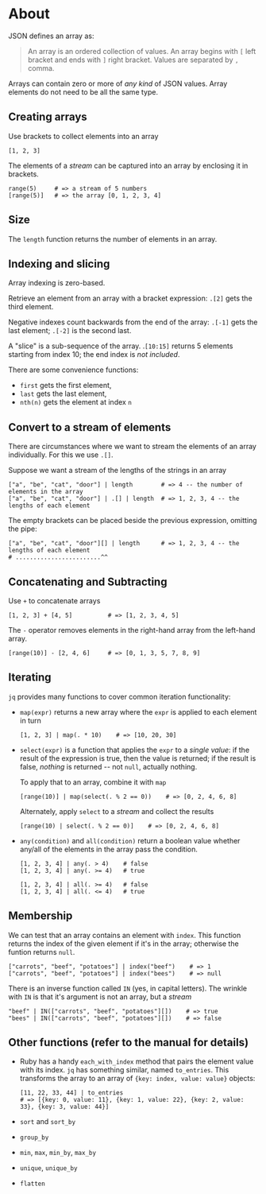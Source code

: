 # About

JSON defines an array as:

> An array is an ordered collection of values.
> An array begins with `[` left bracket and ends with `]` right bracket.
> Values are separated by `,` comma.

Arrays can contain zero or more of _any kind_ of JSON values.
Array elements do not need to be all the same type.

## Creating arrays

Use brackets to collect elements into an array
```jq
[1, 2, 3]
```

The elements of a _stream_ can be captured into an array by enclosing it in brackets.
```jq
range(5)     # => a stream of 5 numbers
[range(5)]   # => the array [0, 1, 2, 3, 4]
```

## Size

The `length` function returns the number of elements in an array.

## Indexing and slicing

Array indexing is zero-based.

Retrieve an element from an array with a bracket expression:
`.[2]` gets the third element.

Negative indexes count backwards from the end of the array:
`.[-1]` gets the last element; `.[-2]` is the second last.

A "slice" is a sub-sequence of the array.
.`[10:15]` returns 5 elements starting from index 10; the end index is _not included_.

There are some convenience functions:

- `first` gets the first element,
- `last` gets the last element,
- `nth(n)` gets the element at index `n`

## Convert to a stream of elements

There are circumstances where we want to stream the elements of an array individually.
For this we use `.[]`.

Suppose we want a stream of the lengths of the strings in an array

```jq
["a", "be", "cat", "door"] | length        # => 4 -- the number of elements in the array
["a", "be", "cat", "door"] | .[] | length  # => 1, 2, 3, 4 -- the lengths of each element
```
The empty brackets can be placed beside the previous expression, omitting the pipe:
```jq
["a", "be", "cat", "door"][] | length      # => 1, 2, 3, 4 -- the lengths of each element
# ........................^^
```

## Concatenating and Subtracting

Use `+` to concatenate arrays

```jq
[1, 2, 3] + [4, 5]          # => [1, 2, 3, 4, 5]
```

The `-` operator removes elements in the right-hand array from the left-hand array.

```jq
[range(10)] - [2, 4, 6]     # => [0, 1, 3, 5, 7, 8, 9]
```

## Iterating

`jq` provides many functions to cover common iteration functionality:

- `map(expr)` returns a new array where the `expr` is applied to each element in turn

  ```jq
  [1, 2, 3] | map(. * 10)    # => [10, 20, 30]

- `select(expr)` is a function that applies the `expr` to a _single value_:
  if the result of the expression is true, then the value is returned;
  if the result is false, _nothing_ is returned -- not `null`, actually nothing.

  To apply that to an array, combine it with `map`

  ```jq
  [range(10)] | map(select(. % 2 == 0))    # => [0, 2, 4, 6, 8]
  ```
  
  Alternately, apply `select` to a _stream_ and collect the results

  ```jq
  [range(10) | select(. % 2 == 0)]    # => [0, 2, 4, 6, 8]
  ```

- `any(condition)` and `all(condition)` return a boolean value whether any/all of the elements in the array pass the condition.

  ```jq
  [1, 2, 3, 4] | any(. > 4)    # false
  [1, 2, 3, 4] | any(. >= 4)   # true

  [1, 2, 3, 4] | all(. >= 4)   # false
  [1, 2, 3, 4] | all(. <= 4)   # true
  ```

## Membership

We can test that an array contains an element with `index`.
This function returns the index of the given element if it's in the array;
otherwise the funtion returns `null`.

```jq
["carrots", "beef", "potatoes"] | index("beef")    # => 1
["carrots", "beef", "potatoes"] | index("bees")    # => null
```

There is an inverse function called `IN` (yes, in capital letters).
The wrinkle with `IN` is that it's argument is not an array, but a _stream_

```jq
"beef" | IN(["carrots", "beef", "potatoes"][])    # => true
"bees" | IN(["carrots", "beef", "potatoes"][])    # => false
```

## Other functions (refer to the manual for details)

- Ruby has a handy `each_with_index` method that pairs the element value with its index.
  `jq` has something similar, named `to_entries`.
  This transforms the array to an array of `{key: index, value: value}` objects:

  ```jq
  [11, 22, 33, 44] | to_entries
  # => [{key: 0, value: 11}, {key: 1, value: 22}, {key: 2, value: 33}, {key: 3, value: 44}] 
  ```

- `sort` and `sort_by`
- `group_by`
- `min`, `max`, `min_by`, `max_by`
- `unique`, `unique_by`
- `flatten`
 
